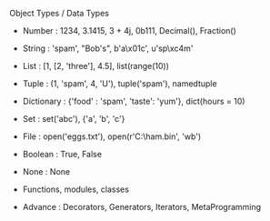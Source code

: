 Object Types / Data Types

- Number : 1234,    3.1415,     3 + 4j,     0b111,  Decimal(),   Fraction()
- String : 'spam',   "Bob's",   b'a\x01c',   u'sp\xc4m'
- List : [1, [2, 'three'], 4.5],    list(range(10))
- Tuple : (1, 'spam', 4, 'U'),      tuple('spam'),   namedtuple
- Dictionary : {'food' : 'spam', 'taste': 'yum'},   dict(hours = 10)

- Set : set('abc'),  {'a', 'b', 'c'}

- File : open('eggs.txt'),  open(r'C:\ham.bin', 'wb')

- Boolean : True, False
- None : None
- Functions, modules, classes

- Advance : Decorators, Generators, Iterators, MetaProgramming